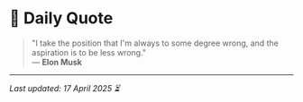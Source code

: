 # 📜 Daily Quote

> "I take the position that I'm always to some degree wrong, and the aspiration is to be less wrong."  
> — **Elon Musk**

---

_Last updated: 17 April 2025 ⏳_
